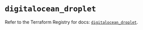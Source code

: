 # `digitalocean_droplet`

Refer to the Terraform Registry for docs: [`digitalocean_droplet`](https://registry.terraform.io/providers/digitalocean/digitalocean/2.64.0/docs/resources/droplet).
